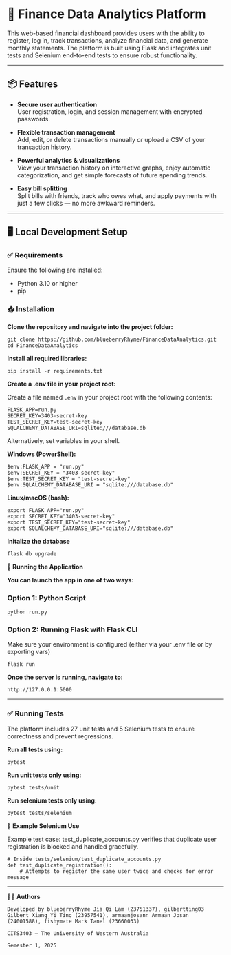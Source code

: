 # 💸 Finance Data Analytics Platform

This web-based financial dashboard provides users with the ability to register, log in, track transactions, analyze financial data, and generate monthly statements. The platform is built using Flask and integrates unit tests and Selenium end-to-end tests to ensure robust functionality.

---

## 📦 Features

- **Secure user authentication**  
  User registration, login, and session management with encrypted passwords.  

- **Flexible transaction management**  
  Add, edit, or delete transactions manually _or_ upload a CSV of your transaction history.  

- **Powerful analytics & visualizations**  
  View your transaction history on interactive graphs, enjoy automatic categorization, and get simple forecasts of future spending trends.  

- **Easy bill splitting**  
  Split bills with friends, track who owes what, and apply payments with just a few clicks — no more awkward reminders.

---


## 🖥️ Local Development Setup

### ✅ Requirements

Ensure the following are installed:
- Python 3.10 or higher
- pip

### 📥 Installation

**Clone the repository and navigate into the project folder:**

```
git clone https://github.com/blueberryRhyme/FinanceDataAnalytics.git
cd FinanceDataAnalytics
```

**Install all required libraries:**

```
pip install -r requirements.txt
```

**Create a .env file in your project root:**

Create a file named `.env` in your project root with the following contents:

```
FLASK_APP=run.py
SECRET_KEY=3403-secret-key
TEST_SECRET_KEY=test-secret-key
SQLALCHEMY_DATABASE_URI=sqlite:///database.db
```

Alternatively, set variables in your shell.

**Windows (PowerShell):**
```
$env:FLASK_APP = "run.py"
$env:SECRET_KEY = "3403-secret-key"
$env:TEST_SECRET_KEY = "test-secret-key"
$env:SQLALCHEMY_DATABASE_URI = "sqlite:///database.db"
```

**Linux/macOS (bash):**

```
export FLASK_APP="run.py"
export SECRET_KEY="3403-secret-key"
export TEST_SECRET_KEY="test-secret-key"
export SQLALCHEMY_DATABASE_URI="sqlite:///database.db"

```

**Initalize the database**

```
flask db upgrade
```

**🚀 Running the Application**

**You can launch the app in one of two ways:**


### Option 1: Python Script

```
python run.py
```

### Option 2: Running Flask with Flask CLI

Make sure your environment is configured (either via your .env file or by exporting vars)

```
flask run
```

**Once the server is running, navigate to:**

```
http://127.0.0.1:5000
```

---

### ✅ Running Tests

The platform includes 27 unit tests and 5 Selenium tests to ensure correctness and prevent regressions.

**Run all tests using:**

```
pytest
```

**Run unit tests only using:**

```
pytest tests/unit
```

**Run selenium tests only using:**

```
pytest tests/selenium
```


**🧪 Example Selenium Use**

Example test case: test_duplicate_accounts.py verifies that duplicate user registration is blocked and handled gracefully.

```
# Inside tests/selenium/test_duplicate_accounts.py
def test_duplicate_registration():
    # Attempts to register the same user twice and checks for error message
```

---

**👨‍💻 Authors**

```
Developed by blueberryRhyme Jia Qi Lam (23751337), gilbertting03 Gilbert Xiang Yi Ting (23957541), armaanjosann Armaan Josan (24001588), fishymate Mark Tanel (23660033)

CITS3403 — The University of Western Australia

Semester 1, 2025
```
